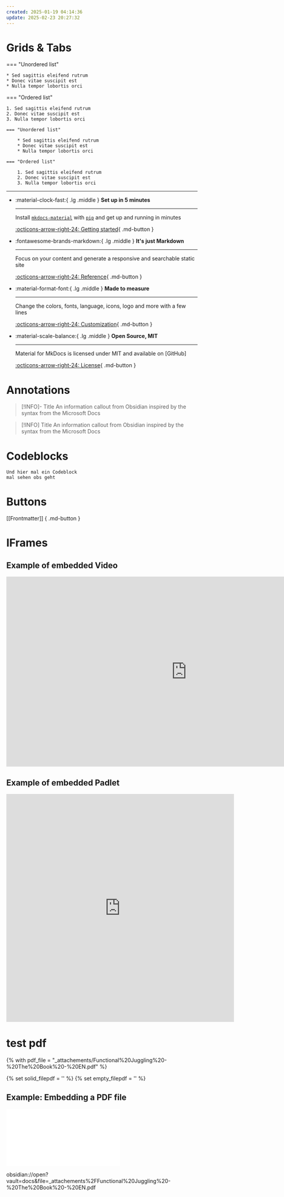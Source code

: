 ```yaml
---
created: 2025-01-19 04:14:36
update: 2025-02-23 20:27:32
---
```


# Grids & Tabs

<div class="grid" markdown>

=== "Unordered list"

    * Sed sagittis eleifend rutrum
    * Donec vitae suscipit est
    * Nulla tempor lobortis orci

=== "Ordered list"

    1. Sed sagittis eleifend rutrum
    2. Donec vitae suscipit est
    3. Nulla tempor lobortis orci

``` title="Content tabs"
=== "Unordered list"

    * Sed sagittis eleifend rutrum
    * Donec vitae suscipit est
    * Nulla tempor lobortis orci

=== "Ordered list"

    1. Sed sagittis eleifend rutrum
    2. Donec vitae suscipit est
    3. Nulla tempor lobortis orci
```

</div>

---

<div class="grid cards" markdown>

-   :material-clock-fast:{ .lg .middle } __Set up in 5 minutes__

    ---

    Install [`mkdocs-material`](#) with [`pip`](#) and get up
    and running in minutes

    [:octicons-arrow-right-24: Getting started](#){  .md-button }

-   :fontawesome-brands-markdown:{ .lg .middle } __It's just Markdown__

    ---

    Focus on your content and generate a responsive and searchable static site

    [:octicons-arrow-right-24: Reference](#){  .md-button }

-   :material-format-font:{ .lg .middle } __Made to measure__

    ---

    Change the colors, fonts, language, icons, logo and more with a few lines

    [:octicons-arrow-right-24: Customization](#){  .md-button }

-   :material-scale-balance:{ .lg .middle } __Open Source, MIT__

    ---

    Material for MkDocs is licensed under MIT and available on [GitHub]

    [:octicons-arrow-right-24: License](#){  .md-button }

</div>

# Annotations

> [!INFO]- Title
> An information callout from Obsidian
> inspired by the syntax from the Microsoft Docs

> [!INFO] Title
> An information callout from Obsidian
> inspired by the syntax from the Microsoft Docs

# Codeblocks

```
Und hier mal ein Codeblock
mal sehen obs geht
```

# Buttons

[[Frontmatter]] { .md-button }

# IFrames

## Example of embedded Video

<iframe width="950" height="500" src="https://www.youtube.com/embed/zFPsr1L13Vs" title="YouTube video player" frameborder="0" allow="accelerometer; autoplay; clipboard-write; encrypted-media; gyroscope; picture-in-picture" allowfullscreen></iframe>

## Example of embedded Padlet

<iframe src="https://padlet.com/lilithdekow/nica-i7hu4ssvwhamrc5x" style="border: 0" width="600" height="600" frameborder="0" scrolling="no"\></iframe>

# test pdf 

<!--- file: docs/howto/embedding_pdf.md --->
{% with pdf_file = "_attachements/Functional%20Juggling%20-%20The%20Book%20-%20EN.pdf" %}

{% set solid_filepdf = '<i class="fas fa-file-pdf"></i>' %}
{% set empty_filepdf = '<i class="far fa-file-pdf"></i>' %}

## Example: Embedding a PDF file

<object data="{{ pdf_file }}" type="application/pdf">
    <embed src="{{ pdf_file }}" type="application/pdf" />
</object>

obsidian://open?vault=docs&file=_attachements%2FFunctional%20Juggling%20-%20The%20Book%20-%20EN.pdf

